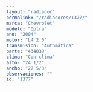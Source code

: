 ```yaml
---
layout: "radiador"
permalink: "/radiadores/1377/"
marca: "Chevrolet"
modelo: "Optra"
ano: "2004"
motor: "L4 2.0"
transmision: "Automática"
parte: "434039"
clima: "Con clima"
alto: "24 1/2"
ancho: "27 5/8"
observaciones: ""
id: "1377"
---
```


